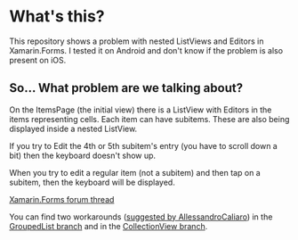 # What's this?

This repository shows a problem with nested ListViews and Editors in Xamarin.Forms.
I tested it on Android and don't know if the problem is also present on iOS.

## So... What problem are we talking about?

On the ItemsPage (the initial view) there is a ListView with Editors in the items representing cells.
Each item can have subitems. These are also being displayed inside a nested ListView.

If you try to Edit the 4th or 5th subitem's entry (you have to scroll down a bit) then the keyboard doesn't show up.

When you try to edit a regular item (not a subitem) and then tap on a subitem, then the keyboard will be displayed.


[Xamarin.Forms forum thread](https://forums.xamarin.com/discussion/comment/379591)

You can find two workarounds ([suggested by AllessandroCaliaro](https://forums.xamarin.com/discussion/comment/379600/#Comment_379600)) in the [GroupedList branch](https://github.com/pinki/XFListInList/tree/GroupedList) and in the [CollectionView branch](https://github.com/pinki/XFListInList/tree/CollectionView).